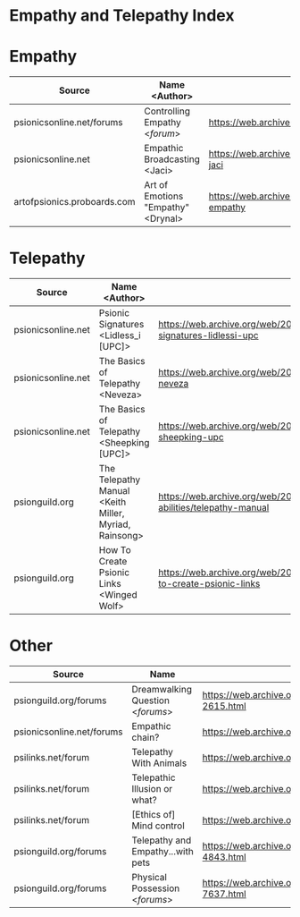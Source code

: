 # Empathy and Telepathy Index

# Empathy
| Source | Name \<Author> | Link | Notes |
| ------ | ---- | ---- | ----- |
| psionicsonline.net/forums | Controlling Empathy \<_forum_> | https://web.archive.org/web/20080317090043/http://www.psionicsonline.net:80/forums/index.php/topic,280.0.html | 
| psionicsonline.net | Empathic Broadcasting \<Jaci> | https://web.archive.org/web/20080916005724/http://www.psionicsonline.net:80/content/empathic-broadcasting-jaci | 
| artofpsionics.proboards.com | Art of Emotions "Empathy" \<Drynal> | https://web.archive.org/web/20230721065906/https://artofpsionics.proboards.com/thread/89/art-emotions-empathy


# Telepathy
| Source | Name \<Author> | Link | Notes |
| ------ | ---- | ---- | ----- |
| psionicsonline.net | Psionic Signatures \<Lidless_i \[UPC]> | https://web.archive.org/web/20091117130611/http://www.psionicsonline.net:80/article/psionic-signatures-lidlessi-upc
| psionicsonline.net | The Basics of Telepathy \<Neveza> | https://web.archive.org/web/20081013023705/http://www.psionicsonline.net/content/basics-telepathy-neveza |
| psionicsonline.net | The Basics of Telepathy \<Sheepking \[UPC]> | https://web.archive.org/web/20091119002551/http://www.psionicsonline.net:80/article/basics-telepathy-sheepking-upc | 
| psionguild.org | The Telepathy Manual \<Keith Miller, Myriad, Rainsong> | https://web.archive.org/web/20120214154249/http://psionguild.org:80/education/articles/mental-abilities/telepathy-manual | 
| psionguild.org | How To Create Psionic Links \<Winged Wolf> | https://web.archive.org/web/20120215121441/http://psionguild.org:80/education/articles/foundation/how-to-create-psionic-links | 

# Other 
| Source | Name | Link | Notes |
| ------ | ---- | ---- | ----- |
| psionguild.org/forums | Dreamwalking Question \<_forums_> | https://web.archive.org/web/20140223155048/http://psionguild.org:80/forums/archive/index.php/t-2615.html | 
| psionicsonline.net/forums | Empathic chain? | https://web.archive.org/web/20080917050453/http://www.psionicsonline.net:80/forums/empathic-chain | 
| psilinks.net/forum | Telepathy With Animals | https://web.archive.org/web/20080307025152/http://www.psilinks.net:80/forum/index.php/topic,204.0.html | 
| psilinks.net/forum | Telepathic Illusion or what? | https://web.archive.org/web/20081005173939/http://www.psilinks.net:80/forum/index.php/topic,472.0.html | 
| psilinks.net/forum | \[Ethics of] Mind control | https://web.archive.org/web/20080917081731/http://www.psilinks.net:80/forum/index.php/topic,50.0.html | 
| psionguild.org/forums | Telepathy and Empathy...with pets | https://web.archive.org/web/20140221140348/http://psionguild.org:80/forums/archive/index.php/t-4843.html
| psionguild.org/forums | Physical Possession \<_forums_> | https://web.archive.org/web/20140224020657/http://psionguild.org:80/forums/archive/index.php/t-7637.html

